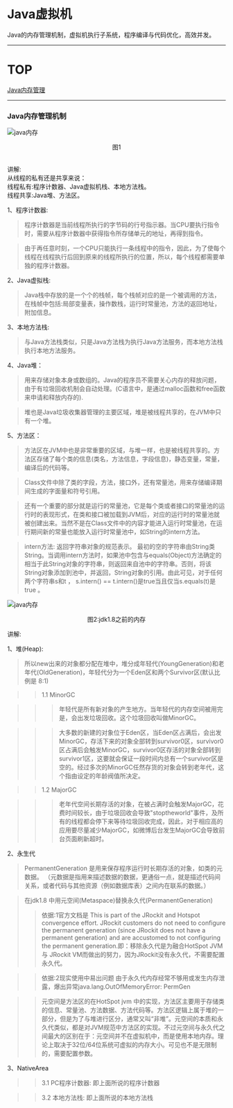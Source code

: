 # Java虚拟机
Java的内存管理机制，虚拟机执行子系统，程序编译与代码优化，高效并发。

-----
# TOP
[Java内存管理](#java内存管理)<br>



-----

### Java内存管理机制

![java内存](https://github.com/Zhangchao999/Java-1/raw/master/pictures/1.jpg)
<br>
<p align = "center">
图1
</p>

<br>
讲解:<br>
从线程的私有还是共享来说：<br>
线程私有:程序计数器、Java虚拟机栈、本地方法栈。<br>
线程共享:Java堆、方法区。<br>

1、程序计数器:
> 程序计数器是当前线程所执行的字节码的行号指示器。当CPU要执行指令时，需要从程序计数器中获得指令所存储单元的地址，再得到指令。 

> 由于再任意时刻，一个CPU只能执行一条线程中的指令，因此，为了使每个线程在线程执行后回到原来的线程所执行的位置，所以，每个线程都需要单独的程序计数器。

2、Java虚拟栈:
> Java栈中存放的是一个个的栈帧，每个栈帧对应的是一个被调用的方法，在栈帧中包括:局部变量表，操作数栈，运行时常量池，方法的返回地址，附加信息。

3、本地方法栈:
> 与Java方法栈类似，只是Java方法栈为执行Java方法服务，而本地方法栈执行本地方法服务。

4、Java堆：
> 用来存储对象本身或数组的。Java的程序员不需要关心内存的释放问题，由于有垃圾回收机制会自动处理。(C语言中，是通过malloc函数和free函数来申请和释放内存的).


> 堆也是Java垃圾收集器管理的主要区域，堆是被线程共享的，在JVM中只有一个堆。

5、方法区：
> 方法区在JVM中也是非常重要的区域，与堆一样，也是被线程共享的。方法区存储了每个类的信息(类名，方法信息，字段信息)，静态变量，常量，编译后的代码等。

> Class文件中除了类的字段，方法，接口外，还有常量池，用来存储编译期间生成的字面量和符号引用。

> 还有一个重要的部分就是运行的常量池，它是每个类或者接口的常量池的运行时的表现形式，在类和接口被加载到JVM后，对应的运行时的常量池就被创建出来。当然不是在Class文件中的内容才能进入运行时常量池，在运行期间新的常量也能放入运行时常量池中，如String的intern方法。

> intern方法: 返回字符串对象的规范表示。 最初的空的字符串由String类String。当调用intern方法时，如果池中包含与equals(Object)方法确定的相当于此String对象的字符串，则返回来自池中的字符串。否则，将该String对象添加到池中，并返回，String对象的引用。由此可见，对于任何两个字符串s和t ， s.intern() == t.intern()是true当且仅当s.equals(t)是true 。


![java内存](https://github.com/Zhangchao999/Java-1/raw/master/pictures/2.jpg)
<br>
<p align="center">
	图2:jdk1.8之前的内存
</p>

讲解:<br>

1、堆(Heap):
> 所以new出来的对象都分配在堆中，堆分成年轻代(YoungGeneration)和老年代(OldGeneration)，年轻代分为一个Eden区和两个Survivor区(默认比例是 8:1)

>> 1.1 MinorGC

>>> 年轻代是所有新对象的产生地方。当年轻代的内存空间被用完是，会出发垃圾回收。这个垃圾回收叫做MinorGC。

>>> 大多数的新建的对象位于Eden区，当Eden区占满后，会出发MinorGC，存活下来的对象全部转到survivor0区，survivor0区占满后会触发MinorGC，survivor0区存活的对象全部转到survivor1区，这要就会保证一段时间内总有一个survivor区是空的。经过多次的MinorGC任然存货的对象会转到老年代，这个指由设定的年龄阀值所决定。


>> 1.2 MajorGC

>>> 老年代空间长期存活的对象，在被占满时会触发MajorGC，花费时间较长，由于垃圾回收会导致"stoptheworld"事件，及所有的线程都会停下来等待垃圾回收完成，因此，对于相应高的应用要尽量减少MajorGC，如微博后台发生MajorGC会导致前台页面刷新超时。

2、永生代
> PermanentGeneration 是用来保存程序运行时长期存活的对象，如类的元数据。
（元数据是指用来描述数据的数据，更通俗一点，就是描述代码间关系，或者代码与其他资源（例如数据库表）之间内在联系的数据。）

> 在jdk1.8 中用元空间(Metaspace)替换永久代(PermanentGeneration)
>> 依据:1官方文档是 This is part of the JRockit and Hotspot convergence effort. JRockit customers do not need to configure the permanent generation (since JRockit does not have a permanent generation) and are accustomed to not configuring the permanent generation.即：移除永久代是为融合HotSpot JVM与 JRockit VM而做出的努力，因为JRockit没有永久代，不需要配置永久代。

>> 依据:2现实使用中易出问题 由于永久代内存经常不够用或发生内存泄露，爆出异常java.lang.OutOfMemoryError: PermGen

>> 元空间是方法区的在HotSpot jvm 中的实现，方法区主要用于存储类的信息、常量池、方法数据、方法代码等。方法区逻辑上属于堆的一部分，但是为了与堆进行区分，通常又叫“非堆”。元空间的本质和永久代类似，都是对JVM规范中方法区的实现。不过元空间与永久代之间最大的区别在于：元空间并不在虚拟机中，而是使用本地内存。理论上取决于32位/64位系统可虚拟的内存大小。可见也不是无限制的，需要配置参数。

3、NativeArea

>> 3.1 PC程序计数器: 即上面所说的程序计数器

>> 3.2 本地方法栈: 即上面所说的本地方法栈






